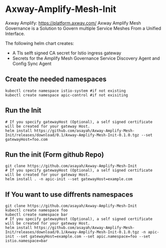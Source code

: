 # Axway-Amplify-Mesh-Init

Axway Amplify: https://platform.axway.com/
Axway Amplify Mesh Governance is a Solution to Govern multiple Service Meshes From a Unified Interface. 

The following helm chart creates:
- A Tls selft signed CA secret for Istio ingress gateway
- Secrets for the Amplify Mesh Governance Service Discovery Agent and Config Sync Agent


## Create the needed namespaces
```Shell
kubectl create namespace istio-system #if not existing
kubectl create namespace apic-control #if not exisiting
```

## Run the Init
```Shell
# If you specify gatewayHost (Optional), a self signed certificate will be created for your gateway Host.
helm install https://github.com/asayah/Axway-Amplify-Mesh-Init/releases/download/0.1/Axway-Amplify-Mesh-Init-0.1.0.tgz --set gatewayHost=foo.com
```

## Run the init (Form github Repo)

```Shell
git clone https://github.com/asayah/Axway-Amplify-Mesh-Init
# If you specify gatewayHost (Optional), a self signed certificate will be created for your gateway Host. 
helm install . -n apic-init --set gatewayHost=example.com
```

## If You want to use diffrents namespaces

```Shell
git clone https://github.com/asayah/Axway-Amplify-Mesh-Init
kubectl create namespace foo
kubectl create namespace bar
# If you specify gatewayHost (Optional), a self signed certificate will be created for your gateway Host. 
helm install https://github.com/asayah/Axway-Amplify-Mesh-Init/releases/download/0.1/Axway-Amplify-Mesh-Init-0.1.0.tgz -n apic-init --set gatewayHost=example.com --set apic.namespace=foo --set istio.namespace=bar
```
